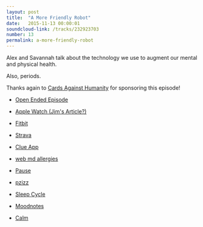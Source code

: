 ```yaml
---
layout: post
title:  "A More Friendly Robot"
date:   2015-11-13 00:00:01
soundcloud-link: /tracks/232923703
number: 13
permalink: a-more-friendly-robot
---
```


Alex and Savannah talk about the technology we use to augment our mental and physical health.

Also, periods.

Thanks again to [Cards Against Humanity](http://cardsagainsthumanity.com/) for sponsoring this episode!

- [Open Ended Episode](http://www.openended.fm/episode/24)

- [Apple Watch (Jim's Article?)](http://www.loopinsight.com/2015/06/16/apple-watch-my-most-personal-review-ever/)

- [Fitbit](https://www.fitbit.com/store?gclid=Cj0KEQiAsZayBRCrioKRkYetvc0BEiQAI70-Azd3bUvqmH7t0O5Z1Tv5WpxerLh7RyxNhk1HgR0jN14aAqbZ8P8HAQ)

- [Strava](https://www.strava.com/)

- [Clue App](https://www.helloclue.com/)

- [web md allergies](http://www.webmd.com/allergy-app)

- [Pause](https://itunes.apple.com/us/app/pause-relaxation-at-your-fingertip/id991764216?mt=8)

- [pzizz](http://pzizz.com/wake)

- [Sleep Cycle](http://www.sleepcycle.com/)

- [Moodnotes](http://moodnotes.thriveport.com/)

- [Calm](http://www.calm.com/)
